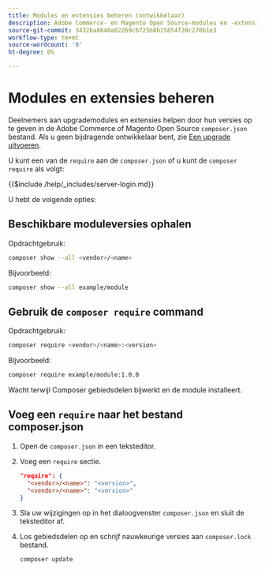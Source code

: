 ```yaml
---
title: Modules en extensies beheren (ontwikkelaar)
description: Adobe Commerce- en Magento Open Source-modules en -extensies beheren met behulp van de opdrachtregelinterface en Composer-pakketbeheer.
source-git-commit: 3432ba8640a82269cb725b8b15854f20c270b1e3
workflow-type: tm+mt
source-wordcount: '0'
ht-degree: 0%

---
```



# Modules en extensies beheren

Deelnemers aan upgrademodules en extensies helpen door hun versies op te geven in de Adobe Commerce of Magento Open Source `composer.json` bestand. Als u geen bijdragende ontwikkelaar bent, zie [Een upgrade uitvoeren](../implementation/perform-upgrade.md).

U kunt een van de `require` aan de `composer.json` of u kunt de `composer require` als volgt:

{{$include /help/_includes/server-login.md}}

U hebt de volgende opties:

## Beschikbare moduleversies ophalen

Opdrachtgebruik:

```bash
composer show --all <vendor>/<name>
```

Bijvoorbeeld:

```bash
composer show --all example/module
```

## Gebruik de `composer require` command

Opdrachtgebruik:

```bash
composer require <vendor>/<name>:<version>
```

Bijvoorbeeld:

```bash
composer require example/module:1.0.0
```

Wacht terwijl Composer gebiedsdelen bijwerkt en de module installeert.

## Voeg een `require` naar het bestand composer.json

1. Open de `composer.json` in een teksteditor.

1. Voeg een `require` sectie.

   ```json
   "require": {
     "<vendor>/<name>": "<version>",
     "<vendor>/<name>": "<version>"
   }
   ```

1. Sla uw wijzigingen op in het dialoogvenster `composer.json` en sluit de teksteditor af.

1. Los gebiedsdelen op en schrijf nauwkeurige versies aan `composer.lock` bestand.

   ```bash
   composer update
   ```
